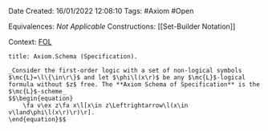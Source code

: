 <br />
<br />

Date Created: 16/01/2022 12:08:10
Tags: #Axiom #Open 

Equivalences: _Not Applicable_
Constructions: [[Set-Builder Notation]]

Context: [$\textrm{FOL}$](obsidian://open?file=First%20Order%20Logic)

``` ad-Axiom
title: Axiom.Schema (Specification).

_Consider the first-order logic with a set of non-logical symbols $\mc{L}=\l\{\in\r\}$ and let $\phi\l(x\r)$ be any $\mc{L}$-logical formula without $z$ free. The **Axiom Schema of Specification** is the $\mc{L}$-scheme_
$$\begin{equation}
    \fa v\ex z\fa x\l[x\in z\Leftrightarrow\l(x\in v\land\phi\l(x\r)\r)\r].
\end{equation}$$

```
